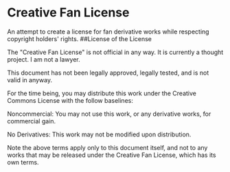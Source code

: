 # Creative Fan License
An attempt to create a license for fan derivative works while respecting copyright holders' rights.
##License of the License

The "Creative Fan License" is not official in any way.  It is currently a thought project.  I am not a lawyer.

This document has not been legally approved, legally tested, and is not valid in anyway.

For the time being, you may distribute this work under the Creative Commons License with the follow baselines:

Noncommercial:  You may not use this work, or any derivative works, for commercial gain.

No Derivatives:  This work may not be modified upon distribution.

Note the above terms apply only to this document itself, and not to any works that may be released under the Creative Fan License, which has its own terms.